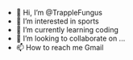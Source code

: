- 👋 Hi, I’m @TrappleFungus
- 👀 I’m interested in sports
- 🌱 I’m currently learning coding
- 💞️ I’m looking to collaborate on ...
- 📫 How to reach me Gmail

<!---
TrappleFungus/TrappleFungus is a ✨ special ✨ repository because its `README.md` (this file) appears on your GitHub profile.
You can click the Preview link to take a look at your changes.
--->
